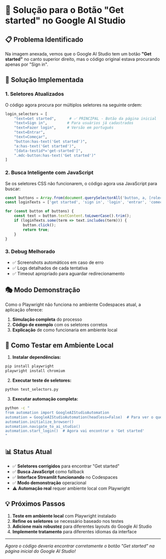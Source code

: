 # 🎯 Solução para o Botão "Get started" no Google AI Studio

## 📋 Problema Identificado

Na imagem anexada, vemos que o Google AI Studio tem um botão **"Get started"** no canto superior direito, mas o código original estava procurando apenas por "Sign in".

## 🔧 Solução Implementada

### 1. **Seletores Atualizados**

O código agora procura por múltiplos seletores na seguinte ordem:

```python
login_selectors = [
    "text=Get started",      # ✅ PRINCIPAL - Botão da página inicial
    "text=Sign in",         # Para usuários já cadastrados  
    "text=Fazer login",     # Versão em português
    "text=Entrar",
    "text=Começar",
    "button:has-text('Get started')",
    "a:has-text('Get started')",
    "[data-testid*='get-started']",
    ".mdc-button:has-text('Get started')"
]
```

### 2. **Busca Inteligente com JavaScript**

Se os seletores CSS não funcionarem, o código agora usa JavaScript para buscar:

```javascript
const buttons = Array.from(document.querySelectorAll('button, a, [role="button"]'));
const loginTexts = ['get started', 'sign in', 'login', 'entrar', 'começar'];

for (const button of buttons) {
    const text = button.textContent.toLowerCase().trim();
    if (loginTexts.some(term => text.includes(term))) {
        button.click();
        return true;
    }
}
```

### 3. **Debug Melhorado**

- ✅ Screenshots automáticos em caso de erro
- ✅ Logs detalhados de cada tentativa
- ✅ Timeout apropriado para aguardar redirecionamento

## 🎭 Modo Demonstração

Como o Playwright não funciona no ambiente Codespaces atual, a aplicação oferece:

1. **Simulação completa** do processo
2. **Código de exemplo** com os seletores corretos
3. **Explicação** de como funcionaria em ambiente local

## 🚀 Como Testar em Ambiente Local

1. **Instalar dependências:**
```bash
pip install playwright
playwright install chromium
```

2. **Executar teste de seletores:**
```bash
python test_selectors.py
```

3. **Executar automação completa:**
```bash
python -c "
from automation import GoogleAIStudioAutomation
automation = GoogleAIStudioAutomation(headless=False)  # Para ver o que acontece
automation.initialize_browser()
automation.navigate_to_ai_studio()
automation.start_login()  # Agora vai encontrar o 'Get started'
"
```

## 📊 Status Atual

- ✅ **Seletores corrigidos** para encontrar "Get started"
- ✅ **Busca JavaScript** como fallback
- ✅ **Interface Streamlit funcionando** no Codespaces
- ✅ **Modo demonstração** operacional
- ⚠️ **Automação real** requer ambiente local com Playwright

## 💡 Próximos Passos

1. **Teste em ambiente local** com Playwright instalado
2. **Refine os seletores** se necessário baseado nos testes
3. **Adicione mais robustez** para diferentes layouts do Google AI Studio
4. **Implemente tratamento** para diferentes idiomas da interface

---

*Agora o código deveria encontrar corretamente o botão "Get started" na página inicial do Google AI Studio!*

